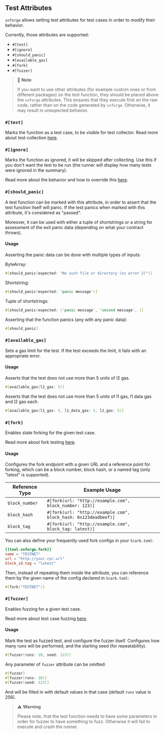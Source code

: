 ## Test Attributes

`snforge` allows setting test attributes for test cases in order to modify their behavior.

Currently, those attributes are supported:

- `#[test]`
- `#[ignore]`
- `#[should_panic]`
- `#[available_gas]`
- `#[fork]`
- `#[fuzzer]`

> 📝 **Note**
>
> If you want to use other attributes (for example custom ones or from different packages) on the test function, they should be placed above the `snforge` attributes.
> This ensures that they execute first on the raw code, rather than on the code generated by `snforge`. Otherwise, it may result in unexpected behavior.

### `#[test]`

Marks the function as a test case, to be visible for test collector.
Read more about test collection [here](./test-collection.md).

### `#[ignore]`

Marks the function as ignored, it will be skipped after collecting.
Use this if you don't want the test to be run (the runner will display how many tests were ignored in the summary).

Read more about the behavior and how to override
this [here](./testing.md#ignoring-some-tests-unless-specifically-requested).

### `#[should_panic]`

A test function can be marked with this attribute, in order to assert that the test function itself will panic.
If the test panics when marked with this attribute, it's considered as "passed".

Moreover, it can be used with either a tuple of shortstrings or a string for assessment of the exit panic data
(depending on what your contract throws).

#### Usage

Asserting the panic data can be done with multiple types of inputs:

ByteArray:

```rust
#[should_panic(expected: "No such file or directory (os error 2)")]
```

Shortstring:

```rust
#[should_panic(expected: 'panic message')]
```

Tuple of shortstrings:

```rust
#[should_panic(expected: ('panic message', 'second message', )]
```

Asserting that the function panics (any with any panic data):

```rust
#[should_panic]
```

### `#[available_gas]`

Sets a gas limit for the test.
If the test exceeds the limit, it fails with an appropriate error.

#### Usage

Asserts that the test does not use more than 5 units of l2 gas.

```rust
#[available_gas(l2_gas: 5)]
```

Asserts that the test does not use more than 5 units of l1 gas, l1 data gas and l2 gas each.

```rust
#[available_gas(l1_gas: 5, l1_data_gas: 5, l2_gas: 5)]
```

### `#[fork]`

Enables state forking for the given test case.

Read more about fork testing [here](../snforge-advanced-features/fork-testing.md).

#### Usage

Configures the fork endpoint with a given URL and a reference point for forking, which can be a block number, block
hash, or a named tag (only "latest" is supported).

| Reference Type | Example Usage                                                   |
|----------------|-----------------------------------------------------------------|
| `block_number` | `#[fork(url: "http://example.com", block_number: 123)]`         |
| `block_hash`   | `#[fork(url: "http://example.com", block_hash: 0x123deadbeef)]` |
| `block_tag`    | `#[fork(url: "http://example.com", block_tag: latest)]`         |

You can also define your frequently used fork configs in your `Scarb.toml`:

```toml
[[tool.snforge.fork]]
name = "TESTNET"
url = "http://your.rpc.url"
block_id.tag = "latest"
```

Then, instead of repeating them inside the attribute, you can reference them by the given name of the config declared
in `Scarb.toml`:

```rust
#[fork("TESTNET")] 
```

### `#[fuzzer]`

Enables fuzzing for a given test case.

Read more about test case fuzzing [here](../snforge-advanced-features/fuzz-testing.md).

#### Usage

Mark the test as fuzzed test, and configure the fuzzer itself.
Configures how many runs will be performed, and the starting seed (for repeatability).

```rust
#[fuzzer(runs: 10, seed: 123)]
```

Any parameter of `fuzzer` attribute can be omitted:

```rust
#[fuzzer]
#[fuzzer(runs: 10)]
#[fuzzer(seed: 123)]
```

And will be filled in with default values in that case (default `runs` value is 256).

> ⚠️ **Warning**
>
> Please note, that the test function needs to have some parameters in order for fuzzer to have something to fuzz.
> Otherwise it will fail to execute and crash the runner. 
